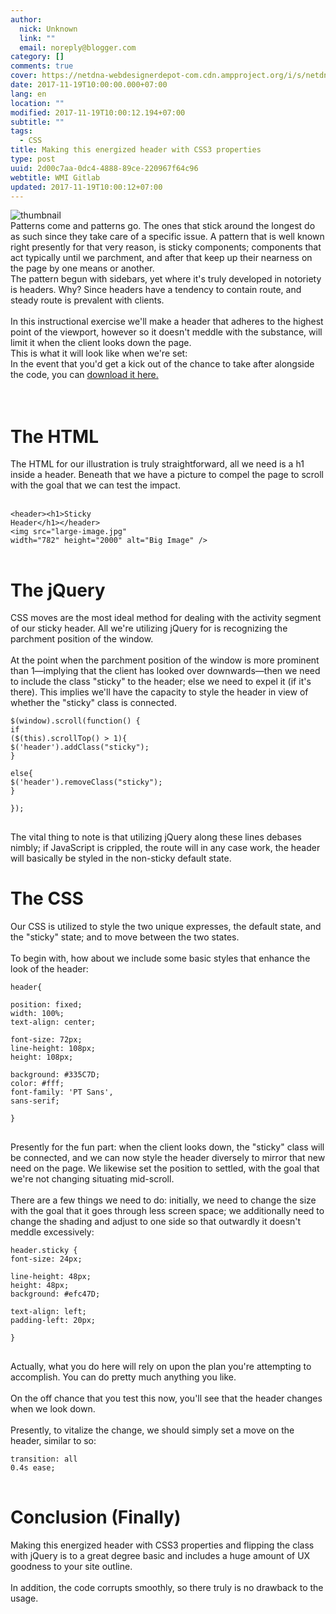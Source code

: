 ```yaml
---
author:
  nick: Unknown
  link: ""
  email: noreply@blogger.com
category: []
comments: true
cover: https://netdna-webdesignerdepot-com.cdn.ampproject.org/i/s/netdna.webdesignerdepot.com/uploads/2014/05/thumbnail8.jpg
date: 2017-11-19T10:00:00.000+07:00
lang: en
location: ""
modified: 2017-11-19T10:00:12.194+07:00
subtitle: ""
tags:
  - CSS
title: Making this energized header with CSS3 properties
type: post
uuid: 2d00c7aa-0dc4-4888-89ce-220967f64c96
webtitle: WMI Gitlab
updated: 2017-11-19T10:00:12+07:00
---
```


<img alt="thumbnail" src="https://netdna-webdesignerdepot-com.cdn.ampproject.org/i/s/netdna.webdesignerdepot.com/uploads/2014/05/thumbnail8.jpg"><br>Patterns come and patterns go. The ones that stick around the longest do as such since they take care of a specific issue. A pattern that is well known right presently for that very reason, is sticky components; components that act typically until we parchment, and after that keep up their nearness on the page by one means or another.<br>The pattern begun with sidebars, yet where it's truly developed in notoriety is headers. Why? Since headers have a tendency to contain route, and steady route is prevalent with clients.<br><br>In this instructional exercise we'll make a header that adheres to the highest point of the viewport, however so it doesn't meddle with the substance, will limit it when the client looks down the page.<br>This is what it will look like when we're set:<br>In the event that you'd get a kick out of the chance to take after alongside the code, you can&nbsp;<a href="http://netdna.webdesignerdepot.com/uploads7/how-to-create-an-animated-sticky-header-with-css3-and-jquery/download.zip" rel="noopener noreferer nofollow" target="_top">download it here.</a><br><br><br><h1>  The HTML<br></h1>The HTML for our illustration is truly straightforward, all we need is a h1 inside a header. Beneath that we have a picture to compel the page to scroll with the goal that we can test the impact.<br><br><pre><code>&lt;header&gt;&lt;h1&gt;Sticky Header&lt;/h1&gt;&lt;/header&gt; <br>&lt;img src="large-image.jpg" width="782" height="2000" alt="Big Image" /&gt;<br></code><br></pre><h1>  The jQuery<br></h1>CSS moves are the most ideal method for dealing with the activity segment of our sticky header. All we're utilizing jQuery for is recognizing the parchment position of the window.<br><br>At the point when the parchment position of the window is more prominent than 1—implying that the client has looked over downwards—then we need to include the class "sticky" to the header; else we need to expel it (if it's there). This implies we'll have the capacity to style the header in view of whether the "sticky" class is connected.<br><pre><code>$(window).scroll(function() { <br>if ($(this).scrollTop() &gt; 1){   <br>$('header').addClass("sticky"); <br>} <br>else{ <br>$('header').removeClass("sticky"); <br>} <br>});<br></code><span style="font-family: Times New Roman;"><span style="white-space: normal;"><br></span></span></pre>The vital thing to note is that utilizing jQuery along these lines debases nimbly; if JavaScript is crippled, the route will in any case work, the header will basically be styled in the non-sticky default state. <br><h1>  The CSS<br></h1>Our CSS is utilized to style the two unique expresses, the default state, and the "sticky" state; and to move between the two states.<br><br>To begin with, how about we include some basic styles that enhance the look of the header:<br><pre><code>header{ <br>position: fixed; <br>width: 100%; <br>text-align: center; <br>font-size: 72px; <br>line-height: 108px; <br>height: 108px; <br>background: #335C7D; <br>color: #fff; <br>font-family: 'PT Sans', sans-serif; <br>}<br></code><span style="font-family: Times New Roman;"><span style="white-space: normal;"><br></span></span></pre>Presently for the fun part: when the client looks down, the "sticky" class will be connected, and we can now style the header diversely to mirror that new need on the page. We likewise set the position to settled, with the goal that we're not changing situating mid-scroll.<br><br>There are a few things we need to do: initially, we need to change the size with the goal that it goes through less screen space; we additionally need to change the shading and adjust to one side so that outwardly it doesn't meddle excessively:<br><pre><code>header.sticky { <br>font-size: 24px; <br>line-height: 48px; <br>height: 48px; <br>background: #efc47D; <br>text-align: left; <br>padding-left: 20px; <br>}<br></code><span style="font-family: Times New Roman;"><span style="white-space: normal;"><br></span></span></pre>Actually, what you do here will rely on upon the plan you're attempting to accomplish. You can do pretty much anything you like.<br><br>On the off chance that you test this now, you'll see that the header changes when we look down.<br><br>Presently, to vitalize the change, we should simply set a move on the header, similar to so:<br><pre><code>transition: all 0.4s ease;<br></code><br></pre><h1>  Conclusion (Finally)<br></h1>Making this energized header with CSS3 properties and flipping the class with jQuery is to a great degree basic and includes a huge amount of UX goodness to your site outline.<br><br>In addition, the code corrupts smoothly, so there truly is no drawback to the usage.